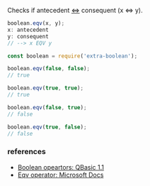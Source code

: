 Checks if antecedent [<=>] consequent (x <=> y).

```javascript
boolean.eqv(x, y);
x: antecedent
y: consequent
// --> x EQV y
```

```javascript
const boolean = require('extra-boolean');

boolean.eqv(false, false);
// true

boolean.eqv(true, true);
// true

boolean.eqv(false, true);
// false

boolean.eqv(true, false);
// false
```

### references

- [Boolean opeartors: QBasic 1.1](https://www.qbasic.net/en/reference/qb11/Operators/Boolean.htm)
- [Eqv operator: Microsoft Docs](https://docs.microsoft.com/en-us/office/vba/language/reference/user-interface-help/eqv-operator)

[<=>]: https://en.wikipedia.org/wiki/Logical_biconditional
